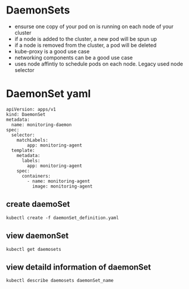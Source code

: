 # DaemonSets

* ensurse one copy of your pod on is running on each node of your cluster
* if a node is added to the cluster, a new pod will be spun up
* if a node is removed from the cluster, a pod will be deleted
* kube-proxy is a good use case
* networking components can be a good use case
* uses node affintiy to schedule pods on each node. Legacy used node selector

# DaemonSet yaml
```
apiVersion: apps/v1
kind: DaemonSet
metadata:
  name: monitoring-daemon
spec:
  selector: 
    matchLabels:
        app: monitoring-agent
  template:
    metadata:
      labels:
        app: monitoring-agent
    spec:
      containers:
        - name: monitoring-agent
          image: monitoring-agent
```
## create daemoSet
`kubectl create -f daemonSet_definition.yaml`
## view daemonSet
`kubectl get daemosets`
## view detaild information of daemonSet
`kubectl describe daemosets daemonSet_name`